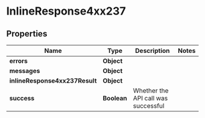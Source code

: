# InlineResponse4xx237

## Properties
Name | Type | Description | Notes
------------ | ------------- | ------------- | -------------
**errors** | **Object** |  | 
**messages** | **Object** |  | 
**inlineResponse4xx237Result** | **Object** |  | 
**success** | **Boolean** | Whether the API call was successful | 

